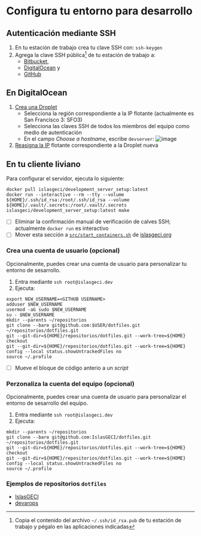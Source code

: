 # Configura tu entorno para desarrollo

## Autenticación mediante SSH

1. En tu estación de trabajo crea tu clave SSH con: `ssh-keygen`
1. Agrega la clave SSH pública[^ssh_pub] de tu estación de trabajo a:
    - [Bitbucket](https://bitbucket.org/account/settings/ssh-keys/),
    - [DigitalOcean](https://cloud.digitalocean.com/account/security) y
    - [GitHub](https://github.com/settings/keys/)

[^ssh_pub]: Copia el contenido del archivo `~/.ssh/id_rsa.pub` de tu estación de trabajo y pégalo en las aplicaciones indicadas

## En DigitalOcean

1. [Crea una Droplet](https://cloud.digitalocean.com/droplets/new)
    - Selecciona la región correspondiente a la IP flotante (actualmente es San Francisco 3: SFO3)
    - Selecciona las claves SSH de todos los miembros del equipo como medio de autenticación
    - En el campo _Choose a hostname_, escribe `devserver`:
![image](https://user-images.githubusercontent.com/35377740/164117896-95a0edb4-c59a-42cc-855f-0745d591321c.png)
1. [Reasigna la IP](https://cloud.digitalocean.com/networking/floating_ips) flotante correspondiente a la Droplet nueva

## En tu cliente liviano

Para configurar el servidor, ejecuta lo siguiente:

``` shell
docker pull islasgeci/development_server_setup:latest
docker run --interactive --rm --tty --volume ${HOME}/.ssh/id_rsa:/root/.ssh/id_rsa --volume ${HOME}/.vault/.secrets:/root/.vault/.secrets islasgeci/development_server_setup:latest make
```

- [ ] Eliminar la confirmación manual de verificación de calves SSH; actualmente `docker run` es interactivo
- [ ] Mover esta sección a [`src/start_containers.sh`](https://github.com/IslasGECI/islasgeci.org/blob/develop/src/start_containers) de [islasgeci.org](https://github.com/IslasGECI/islasgeci.org)

### Crea una cuenta de usuario (opcional)

Opcionalmente, puedes crear una cuenta de usuario para personalizar tu entorno de sesarrollo.

1. Entra mediante `ssh root@islasgeci.dev`
2. Ejecuta:
```shell
export NEW_USERNAME=<GITHUB USERNAME>
adduser $NEW_USERNAME
usermod -aG sudo $NEW_USERNAME
su - $NEW_USERNAME
mkdir --parents ~/repositorios
git clone --bare git@github.com:$USER/dotfiles.git ~/repositorios/dotfiles.git
git --git-dir=${HOME}/repositorios/dotfiles.git --work-tree=${HOME} checkout
git --git-dir=${HOME}/repositorios/dotfiles.git --work-tree=${HOME} config --local status.showUntrackedFiles no
source ~/.profile
```

- [ ] Mueve el bloque de código anterio a un _script_

### Perzonaliza la cuenta del equipo (opcional)

Opcionalmente, puedes crear una cuenta de usuario para personalizar el entorno de sesarrollo del equipo.

1. Entra mediante `ssh root@islasgeci.dev`
2. Ejecuta:
```shell
mkdir --parents ~/repositorios
git clone --bare git@github.com:IslasGECI/dotfiles.git ~/repositorios/dotfiles.git
git --git-dir=${HOME}/repositorios/dotfiles.git --work-tree=${HOME} checkout
git --git-dir=${HOME}/repositorios/dotfiles.git --work-tree=${HOME} config --local status.showUntrackedFiles no
source ~/.profile
```

### Ejemplos de repositorios `dotfiles`

- [IslasGECI](https://github.com/IslasGECI/dotfiles)
- [devarops](https://github.com/devarops/dotfiles)
